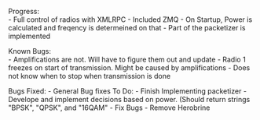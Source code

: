 Progress: 	
	- Full control of radios with XMLRPC
	- Included ZMQ
	- On Startup, Power is calculated and freqency is determeined on that
	- Part of the packetizer is implemented

Known Bugs: 		
	- Amplifications are not. Will have to figure them out and update
	- Radio 1 freezes on start of transmission. Might be caused by amplifications
	- Does not know when to stop when transmission is done

Bugs Fixed:
	- General Bug fixes
To Do: 
	- Finish Implementing packetizer
	- Develope and implement decisions based on power. (Should return strings "BPSK", "QPSK", and "16QAM" 
	- Fix Bugs
	- Remove Herobrine
		 
